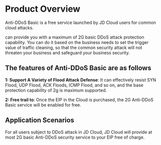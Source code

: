 # Product Overview

Anti-DDoS Basic is a free service launched by JD Cloud users for common cloud attacks. 

can provide you with a maximum of 2G basic DDoS attack protection capability. You can do it based on the business needs to set the trigger value of traffic cleaning, so that the common security attack will not threaten your business and safeguard your business security.

## The features of Anti-DDoS Basic are as follows

**1: Support A Variety of Flood Attack Defense**: It can effectively resist SYN Flood, UDP Flood, ACK Floods, ICMP Flood, and so on, and the base protection capability of 2g is maximum supported.

**2: Free trail to**: Once the EIP in the Cloud is purchased, the 2G Anti-DDoS Basic service will be enabled for free.

## Application Scenarios

For all users subject to DDoS attack in JD Cloud, JD Cloud will provide at most 2G basic Anti-DDoS security service to your EIP free of charge.
